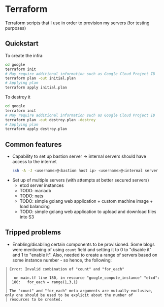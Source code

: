 # Terraform

Terraform scripts that I use in order to provision my servers (for testing purposes)

## Quickstart

To create the infra

```bash
cd google
terraform init
# May require additional information such as Google Cloud Project ID
terraform plan -out initial.plan
# Applying plan
terraform apply initial.plan
```

To destroy it

```bash
cd google
terraform init
# May require additional information such as Google Cloud Project ID
terraform plan -out destroy.plan -destroy
# Applying plan
terraform apply destroy.plan
```

## Common features

- Capability to set up bastion server -> internal servers should have access to the internet
  ```bash
  ssh -A -J <username>@<bastion host ip> <username>@<internal server ip>
  ```
- Set up of multiple servers (with attempts at better secured servers)
  - etcd server instances
  - TODO: mariadb
  - TODO: nats
  - TODO: simple golang web application + custom machine image + load balancing
  - TODO: simple golang web application to upload and download files into S3

## Tripped problems

- Enabling/disabling certain components to be provisioned. Some blogs were mentioning of using `count` field and setting it to 0 to "disable it" and 1 to "enable it". Also, needed to create a range of servers based on some instance number - so hence, the following:

```
│ Error: Invalid combination of "count" and "for_each"
│ 
│   on main.tf line 180, in resource "google_compute_instance" "etcd":
│  180:   for_each = range(1,3,1)
│ 
│ The "count" and "for_each" meta-arguments are mutually-exclusive, only one should be used to be explicit about the number of
│ resources to be created.
```